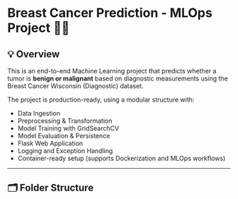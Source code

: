 # Breast Cancer Prediction - MLOps Project 🧠🔬

## 💡 Overview

This is an end-to-end Machine Learning project that predicts whether a tumor is **benign or malignant** based on diagnostic measurements using the Breast Cancer Wisconsin (Diagnostic) dataset.

The project is production-ready, using a modular structure with:
- Data Ingestion
- Preprocessing & Transformation
- Model Training with GridSearchCV
- Model Evaluation & Persistence
- Flask Web Application
- Logging and Exception Handling
- Container-ready setup (supports Dockerization and MLOps workflows)

---

## 🗂️ Folder Structure

